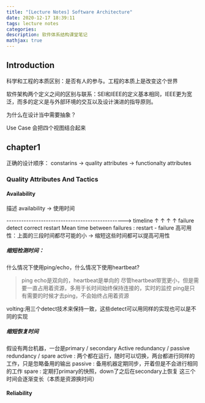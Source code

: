 ```yaml
---
title: "[Lecture Notes] Software Architecture"
date: 2020-12-17 18:39:11
tags: lecture notes
categories: 
description: 软件体系结构课堂笔记
mathjax: true
---
```


## Introduction

科学和工程的本质区别：是否有人的参与。工程的本质上是改变这个世界

软件架构两个定义之间的区别与联系：SEI和IEEE的定义基本相同，IEEE更为宽泛，而多的定义是与外部环境的交互以及设计演进的指导原则。

为什么在设计当中需要抽象？

Use Case 会把四个视图结合起来

## chapter1 
正确的设计顺序： constarins -> quality attributes -> functionalty attributes

### Quality Attributes And Tactics
#### Availability
描述 availability -> 使用时间

------------------------------------------------> timeline
↑              ↑           ↑          ↑
failure       detect     correct    restart
Mean time between failures : restart - failure
高可用性：上面的三段时间都尽可能的小 -> 缩短这些时间都可以提高可用性

##### 缩短检测时间：
什么情况下使用ping/echo，什么情况下使用heartbeat?
> ping echo是双向的，heartbeat是单向的
> 尽管heartbeat带宽更小，但是需要一直占用着资源，多用于长时间始终保持连接的，实时的监控
> ping是只有需要的时候才去ping，不会始终占用着资源

volting:用三个detect技术来保持一致，这些detect可以用同样的实现也可以是不同的实现

##### 缩短恢复时间
假设有两台机器，一台是primary / secondary
Active redundancy / passive redundancy / spare
active : 两个都在运行，随时可以切换，两台都进行同样的工作，只是忽略备用的输出
passive : 备用机器定期同步，开着但是不会进行相同的工作
spare : 定期打primary的快照，down了之后在secondary上恢复
这三个时间会逐渐变长（本质是资源换时间）
#### Reliability
